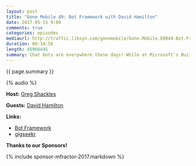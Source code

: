 ```yaml
---
layout: post
title: "Gone Mobile 49: Bot Framework with David Hamilton"
date: 2017-05-15 9:00
comments: true
categories: episodes
mediaurl: http://traffic.libsyn.com/gonemobile/Gone.Mobile.E0049.Bot.Framework.with.David.Hamilton.mp3
duration: 00:34:56
length: 45966445
summary: Chat bots are everywhere these days! While at Microsoft's Build conference we sat down with David Hamilton to talk about Microsoft's Bot Framework, and how it can help you start creating chat-based experiences for your users on a variety of platforms. We also take a look at his gigseekr service which leverages the Bot Framework, including a live on-air demo of interacting with it via Cortana!
---
```


{{ page.summary }}

<!-- more -->

{% audio %}

**Host:** [Greg Shackles](http://twitter.com/gshackles)

**Guests:** [David Hamilton](https://twitter.com/daveh101)

**Links:** 

- [Bot Framework](https://dev.botframework.com/)
- [gigseekr](http://www.gigseekr.com/)

**Thanks to our Sponsors!**

{% include sponsor-mfractor-2017.markdown %}
